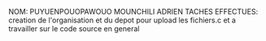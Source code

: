 NOM: PUYUENPOUOPAWOUO MOUNCHILI ADRIEN
TACHES EFFECTUES: creation  de l'organisation et du depot pour upload les fichiers.c et a travailler sur le code source en general

